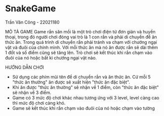 # SnakeGame
Trần Văn Công - 22021180

MÔ TẢ GAME
Game rắn săn mồi là một trò chơi điện tử đơn giản và huyền thoại, 
trong đó người chơi đóng vai trò là 1 con rắn và phải di chuyển để ăn thức ăn.
Trong quá trình di chuyển rắn phải tránh va chạm với chướng ngại vật và đuôi của chính mình.
Với mỗi thức ăn mà nó ăn được rắn sẽ dài thêm 1 đốt và số điểm cũng sẽ tăng lên.
Trò chơi sẽ kết thúc khi rắn chạm vào đuôi của nó hoặc bất kì chướng ngại vật nào.

HƯỚNG DẪN CHƠI
- Sử dụng các phím mũi tên để di chuyển rắn và ăn thức ăn. Cứ mỗi 5 "thức ăn thường" ăn được sẽ
xuất hiện "thức ăn đặc biệt". 
- Khi ăn được "thức ăn thường" sẽ nhận về 1 điểm, còn "thức ăn đặc biệt" sẽ nhận về 3 điểm.
- Game có 3 mức độ chơi khác nhau tương ứng với 3 level, level càng cao thì mức độ chơi càng khó.
- Game sẽ kết thúc khi rắn chạm vào đuôi của nó hoặc chạm vào tường
